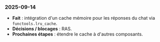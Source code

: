 ### 2025-09-14
- **Fait** : intégration d'un cache mémoire pour les réponses du chat via `functools.lru_cache`.
- **Décisions / blocages** : RAS.
- **Prochaines étapes** : étendre le cache à d'autres composants.
